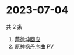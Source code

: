 # 2023-07-04

共 2 条

<!-- BEGIN -->
<!-- 最后更新时间 Tue Jul 04 2023 04:08:31 GMT+0800 (China Standard Time) -->

1. [蔡徐坤回应](https://www.zhihu.com/search?q=%E8%94%A1%E5%BE%90%E5%9D%A4%E5%9B%9E%E5%BA%94)
1. [原神枫丹序曲 PV](https://www.zhihu.com/search?q=%E5%8E%9F%E7%A5%9E%E6%9E%AB%E4%B8%B9%E5%BA%8F%E6%9B%B2%20PV)

<!-- END -->

